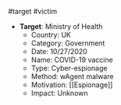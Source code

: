 #target #victim 



- **Target**: Ministry of Health
	- Country: UK
	- Category: Government  
    - Date: 10/27/2020
    - Name: COVID-19 vaccine
    - Type: Cyber-espionage
    - Method: wAgent malware
    - Motivation:  [[Espionage]]
    - Impact: Unknown